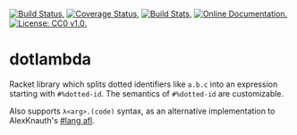 [![Build Status,](https://img.shields.io/travis/jsmaniac/dotlambda/master.svg)](https://travis-ci.org/jsmaniac/dotlambda)
[![Coverage Status,](https://img.shields.io/codecov/c/github/jsmaniac/dotlambda/master.svg)](https://codecov.io/gh/jsmaniac/dotlambda)
[![Build Stats,](https://img.shields.io/badge/build-stats-blue.svg)](http://jsmaniac.github.io/travis-stats/#jsmaniac/dotlambda)
[![Online Documentation.](https://img.shields.io/badge/docs-online-blue.svg)](http://docs.racket-lang.org/dotlambda/)
[![License: CC0 v1.0.](https://img.shields.io/badge/license-CC0-blue.svg)](https://creativecommons.org/publicdomain/zero/1.0/)

dotlambda
=========

Racket library which splits dotted identifiers like `a.b.c` into an expression starting with `#%dotted-id`. The semantics of `#%dotted-id` are customizable.

Also supports `λ<arg>.(code)` syntax, as an alternative implementation to AlexKnauth's [#lang afl](https://github.com/AlexKnauth/afl).